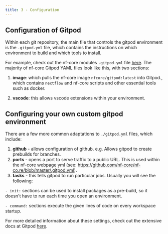 ```yaml
---
title: 3 - Configuration
---
```


## Configuration of Gitpod

Within each git repository, the main file that controls the gitpod environment is the `.gitpod.yml` file, which contains the instructions on which environment to build and which tools to install.

For example, check out the nf-core modules `.gitpod.yml` file [here](https://github.com/nf-core/modules/blob/master/.gitpod.yml). The majority of nf-core Gitpod YAML files look like this, with two sections:

1. **image**: which pulls the nf-core image `nfcore/gitpod:latest` into Gitpod., which contains `nextflow` and nf-core scripts and other essential tools such as docker.

2. **vscode**: this allows vscode extensions within your environment.

## Configuring your own custom gitpod environment

There are a few more common adaptations to `./gitpod.yml` files, which include:

1. **github** - allows configuration of github. e.g. Allows gitpod to create prebuilds for branches.
2. **ports** - opens a port to serve traffic to a public URL. This is used within the nf-core webpage yml (see: https://github.com/nf-core/nf-co.re/blob/master/.gitpod.yml).
3. **tasks** - this tells gitpod to run particular jobs. Usually you will see the following:

`- init:` sections can be used to install packages as a pre-build, so it doesn't have to run each time you open an environment.

`- command:` sections execute the given lines of code on every workspace startup.

For more detailed information about these settings, check out the extensive docs at Gitpod [here](https://www.gitpod.io/docs/config-gitpod-file).
